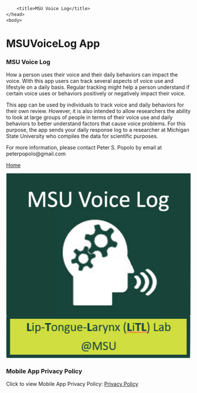 
<html>
	<head>
		<meta charset="UTF-8" />
		<meta name="viewport" content="width=device-width, initial-scale=1, maximum-scale=1, user-scalable=no" />
		<meta http-equiv="X-UA-Compatible" content="IE=edge" />


		<title>MSU Voice Log</title>
	</head>
	<body>


<div class="prpl-row">
	<div class="prpl-column two-thirds">
			<h1>MSUVoiceLog App</h1>
	</div>

</div>

<div id="MSU Voice Log App"><h3>MSU Voice Log</h3>

<p class="summary">

<p>How a person uses their voice and their daily behaviors can impact the voice. With this app users can track several aspects of voice use and lifestyle on a daily basis. Regular tracking might help a person understand if certain voice uses or behaviors positively or negatively impact their voice.</p>

<p>This app can be used by individuals to track voice and daily behaviors for their own review. However, it is also intended to allow researchers the ability to look at large groups of people in terms of their voice use and daily behaviors to better understand factors that cause voice problems. For this purpose, the app sends your daily response log to a researcher at Michigan State University who compiles the data for scientific purposes.</p>


<p>For more information, please contact Peter S. Popolo by email at peterpopolo@gmail.com</p>

<a href="./">Home</a>

<p class="summary">

<div class="prpl-row">
	<div class="prpl-column one-third">
		<img src="MSUVoiceLogo.png" alt="App Screen Shots">
	</div>


<div id="ResearchProject"><h3>Mobile App Privacy Policy</h3>

<p class="summary">Click to view Mobile App Privacy Policy: <a href="MSU-privacy.pdf">Privacy Policy</a>








